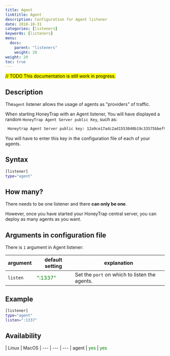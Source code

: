 ```yaml
---
title: Agent
linktitle: Agent
description: Configuration for Agent listener
date: 2018-10-31
categories: [listeners]
keywords: [listeners]
menu:
  docs:
    parent: "listeners"
    weight: 20
weight: 20
toc: true
---
```

<mark>// TODO This documentation is still work in progress.</mark>

## Description

The`agent` listener allows the usage of agents as "providers" of traffic.

When starting HoneyTrap with an Agent listener, You will have displayed a random `HoneyTrap Agent Server public Key`, such as:
```bash
 Honeytrap Agent Server public key: 12a9ce17adc2ad1553040b19c33575bbef9fe7adedc6d14a669251a8f7f7a256
```
You will have to enter this key in the configuration file of each of your agents.


## Syntax

```bash
[listener]
type="agent"
```

## How many?

There needs to be one listener and there **can only be one**.  

However, once you have started your HoneyTrap central server, you can deploy as many agents as you want.

## Arguments in configuration file

There is `1` argument in Agent listener:

 argument  | default setting | explanation
  ---  | --- | ---
`listen` |  <span style="color:green">":1337"</span> | Set the `port` on which to listen the agents.

## Example

```bash
[listener]
type="agent"
listen=":1337"
```

## Availability

 | Linux | MacOS |
--- | --- | --- |
agent | <span style="color:green">yes</span> | <span style="color:green">yes</span>
